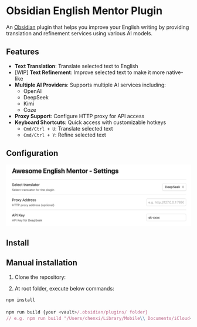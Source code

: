 # Obsidian English Mentor Plugin

An [Obsidian](https://obsidian.md/) plugin that helps you improve your English writing by providing translation and refinement services using various AI models.

## Features
- **Text Translation**: Translate selected text to English
- [WIP] **Text Refinement**: Improve selected text to make it more native-like
- **Multiple AI Providers**: Supports multiple AI services including:
  - OpenAI
  - DeepSeek
  - Kimi
  - Coze
- **Proxy Support**: Configure HTTP proxy for API access
- **Keyboard Shortcuts**: Quick access with customizable hotkeys
  - `Cmd/Ctrl + U`: Translate selected text
  - `Cmd/Ctrl + Y`: Refine selected text

## Configuration
![alt text](image/settings.png)

## Install

## Manual installation
1. Clone the repository:

2. At root folder, execute below commands:
```javascript
npm install

npm run build {your <vault>/.obsidian/plugins/ folder}
// e.g. npm run build "/Users/chenxi/Library/Mobile\\ Documents/iCloud~md~obsidian/Documents/my-vault/.obsidian/plugins/"
```




